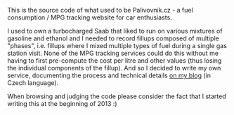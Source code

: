 This is the source code of what used to be Palivovnik.cz - a fuel consumption / MPG tracking website for car enthusiasts.

I used to own a turbocharged Saab that liked to run on various mixtures of gasoline and ethanol and I needed to record fillups composed of multiple "phases", i.e. fillups where I mixed multiple types of
fuel during a single gas station visit. None of the MPG tracking services could do this without me having to first pre-compute the cost per litre and other values (thus losing the individual components of the fillup).
And so I decided to write my own service, documenting the process and technical details [on my blog](https://danielkvasnicka.tumblr.com/post/78551439614/chtel-bych-vam-predstavit-palivovnik) (in Czech language).

When browsing and judging the code please consider the fact that I started writing this at the beginning of 2013 :)
